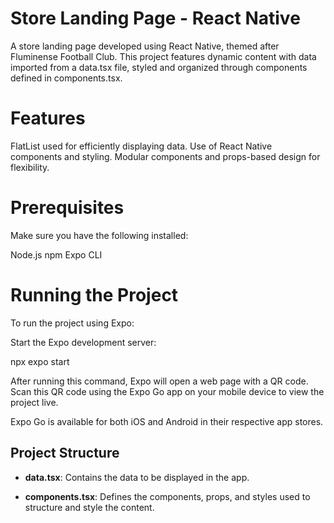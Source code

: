 # Store Landing Page - React Native
A store landing page developed using React Native, themed after Fluminense Football Club. This project features dynamic content with data imported from a data.tsx file, styled and organized through components defined in components.tsx.

# Features

 FlatList used for efficiently displaying data.
 Use of React Native components and styling.
 Modular components and props-based design for flexibility.

# Prerequisites
Make sure you have the following installed:

Node.js
npm 
Expo CLI

# Running the Project
To run the project using Expo:

Start the Expo development server:

npx expo start

After running this command, Expo will open a web page with a QR code. Scan this QR code using the Expo Go app on your mobile device to view the project live.

Expo Go is available for both iOS and Android in their respective app stores.

## Project Structure

- **data.tsx**: Contains the data to be displayed in the app.

- **components.tsx**: Defines the components, props, and styles used to structure and style the content.

